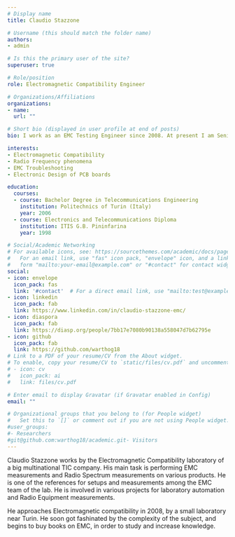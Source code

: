```yaml
---
# Display name
title: Claudio Stazzone

# Username (this should match the folder name)
authors:
- admin

# Is this the primary user of the site?
superuser: true

# Role/position
role: Electromagnetic Compatibility Engineer

# Organizations/Affiliations
organizations:
- name: 
  url: ""

# Short bio (displayed in user profile at end of posts)
bio: I work as an EMC Testing Engineer since 2008. At present I am Senior Project Handler by the EMC lab of an important TIC (Testing-Inspection-Certification) multinational company.

interests:
- Electromagnetic Compatibility
- Radio Frequency phenomena
- EMC Troubleshooting
- Electronic Design of PCB boards

education:
  courses:
  - course: Bachelor Degree in Telecommunications Engineering
    institution: Politechnics of Turin (Italy)
    year: 2006
  - course: Electronics and Telecommunications Diploma
    institution: ITIS G.B. Pininfarina
    year: 1998

# Social/Academic Networking
# For available icons, see: https://sourcethemes.com/academic/docs/page-builder/#icons
#   For an email link, use "fas" icon pack, "envelope" icon, and a link in the
#   form "mailto:your-email@example.com" or "#contact" for contact widget.
social:
- icon: envelope
  icon_pack: fas
  link: '#contact'  # For a direct email link, use "mailto:test@example.org".
- icon: linkedin
  icon_pack: fab
  link: https://www.linkedin.com/in/claudio-stazzone-emc/
- icon: diaspora
  icon_pack: fab
  link: https://diasp.org/people/7bb17e7080b90138a558047d7b62795e
- icon: github
  icon_pack: fab
  link: https://github.com/warthog18
# Link to a PDF of your resume/CV from the About widget.
# To enable, copy your resume/CV to `static/files/cv.pdf` and uncomment the lines below.
# - icon: cv
#   icon_pack: ai
#   link: files/cv.pdf

# Enter email to display Gravatar (if Gravatar enabled in Config)
email: ""

# Organizational groups that you belong to (for People widget)
#   Set this to `[]` or comment out if you are not using People widget.
#user_groups:
#- Researchers
#git@github.com:warthog18/academic.git- Visitors
---
```


Claudio Stazzone works by the Electromagnetic Compatibility laboratory of a big multinational TIC company.
His main task is performing EMC measurements and Radio Spectrum measurements on various products. He is one of the references for setups and measurements among the EMC team of the lab. He is involved in various projects for laboratory automation and Radio Equipment measurements.

He approaches Electromagnetic compatibility in 2008, by a small laboratory near Turin. He soon got fashinated by the complexity of the subject, and begins to buy books on EMC, in order to study and increase knowledge.
